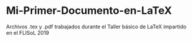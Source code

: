 # Mi-Primer-Documento-en-LaTeX
Archivos .tex y .pdf trabajados durante el Taller básico de LaTeX impartido en el FLISoL 2019
